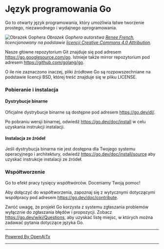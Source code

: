 # Język programowania Go

Go to otwarty język programowania, który umożliwia łatwe tworzenie prostego,
niezawodnego i wydajnego oprogramowania.

![Obrazek Gophera](https://golang.org/doc/gopher/fiveyears.jpg)
*Obrazek Gophera autorstwa [Renee French][rf], licencjonowany na podstawie [licencji Creative Commons 4.0 Attribution][cc4-by].*

Nasze główne repozytorium Git znajduje się pod adresem https://go.googlesource.com/go.
Istnieje także mirror repozytorium pod adresem https://github.com/golang/go.

O ile nie zaznaczono inaczej, pliki źródłowe Go są rozpowszechniane na podstawie
licencji BSD, której treść znajduje się w pliku LICENSE.

### Pobieranie i instalacja

#### Dystrybucje binarne

Oficjalne dystrybucje binarne są dostępne pod adresem https://go.dev/dl/.

Po pobraniu wersji binarnej, odwiedź https://go.dev/doc/install
w celu uzyskania instrukcji instalacji.

#### Instalacja ze źródeł

Jeśli dystrybucja binarna nie jest dostępna dla Twojego systemu operacyjnego
i architektury, odwiedź
https://go.dev/doc/install/source
aby uzyskać instrukcje instalacji ze źródeł.

### Współtworzenie

Go to efekt pracy tysięcy współtwórców. Doceniamy Twoją pomoc!

Aby dołączyć do współtworzenia, zapoznaj się z wytycznymi dotyczącymi współpracy pod adresem https://go.dev/doc/contribute.

Zwróć uwagę, że projekt Go korzysta z systemu zgłaszania problemów wyłącznie do zgłaszania błędów i propozycji.
Zobacz https://go.dev/wiki/Questions, aby uzyskać listę miejsc, w których można zadawać pytania dotyczące języka Go.

[rf]: https://reneefrench.blogspot.com/
[cc4-by]: https://creativecommons.org/licenses/by/4.0/

---

[Powered By OpenAiTx](https://github.com/OpenAiTx/OpenAiTx)

---
